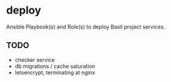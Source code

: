 deploy
======

Ansible Playbook(s) and Role(s) to deploy Basil project services.
 
TODO
----
- checker service
- db migrations / cache saturation
- letsencrypt, terminating at nginx
